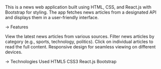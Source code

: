 This is a news web application built using HTML, CSS, and React.js with Bootstrap for styling. 
The app fetches news articles from a designated API and displays them in a user-friendly interface.

-> Features

View the latest news articles from various sources.
Filter news articles by category (e.g., sports, technology, politics).
Click on individual articles to read the full content.
Responsive design for seamless viewing on different devices.

-> Technologies Used
HTML5
CSS3
React.js
Bootstrap

